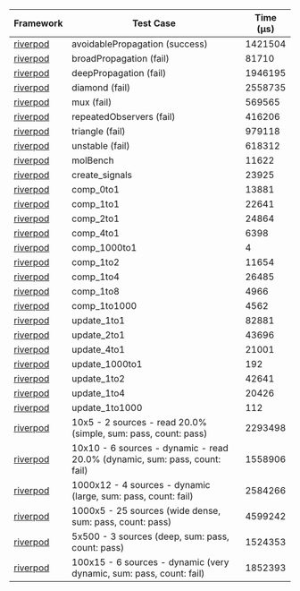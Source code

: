 | Framework | Test Case | Time (μs) |
| --- | --- | --- |
| [riverpod](https://github.com/rrousselGit/riverpod) | avoidablePropagation (success) | 1421504 |
| [riverpod](https://github.com/rrousselGit/riverpod) | broadPropagation (fail) | 81710 |
| [riverpod](https://github.com/rrousselGit/riverpod) | deepPropagation (fail) | 1946195 |
| [riverpod](https://github.com/rrousselGit/riverpod) | diamond (fail) | 2558735 |
| [riverpod](https://github.com/rrousselGit/riverpod) | mux (fail) | 569565 |
| [riverpod](https://github.com/rrousselGit/riverpod) | repeatedObservers (fail) | 416206 |
| [riverpod](https://github.com/rrousselGit/riverpod) | triangle (fail) | 979118 |
| [riverpod](https://github.com/rrousselGit/riverpod) | unstable (fail) | 618312 |
| [riverpod](https://github.com/rrousselGit/riverpod) | molBench | 11622 |
| [riverpod](https://github.com/rrousselGit/riverpod) | create_signals | 23925 |
| [riverpod](https://github.com/rrousselGit/riverpod) | comp_0to1 | 13881 |
| [riverpod](https://github.com/rrousselGit/riverpod) | comp_1to1 | 22641 |
| [riverpod](https://github.com/rrousselGit/riverpod) | comp_2to1 | 24864 |
| [riverpod](https://github.com/rrousselGit/riverpod) | comp_4to1 | 6398 |
| [riverpod](https://github.com/rrousselGit/riverpod) | comp_1000to1 | 4 |
| [riverpod](https://github.com/rrousselGit/riverpod) | comp_1to2 | 11654 |
| [riverpod](https://github.com/rrousselGit/riverpod) | comp_1to4 | 26485 |
| [riverpod](https://github.com/rrousselGit/riverpod) | comp_1to8 | 4966 |
| [riverpod](https://github.com/rrousselGit/riverpod) | comp_1to1000 | 4562 |
| [riverpod](https://github.com/rrousselGit/riverpod) | update_1to1 | 82881 |
| [riverpod](https://github.com/rrousselGit/riverpod) | update_2to1 | 43696 |
| [riverpod](https://github.com/rrousselGit/riverpod) | update_4to1 | 21001 |
| [riverpod](https://github.com/rrousselGit/riverpod) | update_1000to1 | 192 |
| [riverpod](https://github.com/rrousselGit/riverpod) | update_1to2 | 42641 |
| [riverpod](https://github.com/rrousselGit/riverpod) | update_1to4 | 20426 |
| [riverpod](https://github.com/rrousselGit/riverpod) | update_1to1000 | 112 |
| [riverpod](https://github.com/rrousselGit/riverpod) | 10x5 - 2 sources - read 20.0% (simple, sum: pass, count: pass) | 2293498 |
| [riverpod](https://github.com/rrousselGit/riverpod) | 10x10 - 6 sources - dynamic - read 20.0% (dynamic, sum: pass, count: fail) | 1558906 |
| [riverpod](https://github.com/rrousselGit/riverpod) | 1000x12 - 4 sources - dynamic (large, sum: pass, count: fail) | 2584266 |
| [riverpod](https://github.com/rrousselGit/riverpod) | 1000x5 - 25 sources (wide dense, sum: pass, count: pass) | 4599242 |
| [riverpod](https://github.com/rrousselGit/riverpod) | 5x500 - 3 sources (deep, sum: pass, count: pass) | 1524353 |
| [riverpod](https://github.com/rrousselGit/riverpod) | 100x15 - 6 sources - dynamic (very dynamic, sum: pass, count: fail) | 1852393 |
